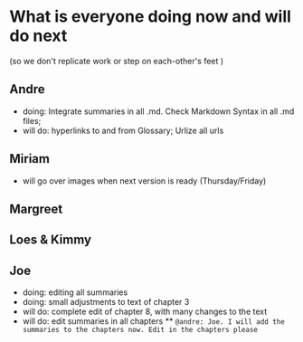 # What is everyone doing now and will do next
(so we don't replicate work or step on each-other's feet )

## Andre
* doing: Integrate summaries  in all .md. Check Markdown Syntax in all .md files; 
* will do: hyperlinks to and from Glossary; Urlize all urls

## Miriam
* will go over images when next version is ready (Thursday/Friday)

## Margreet

## Loes & Kimmy

## Joe
* doing: editing all summaries 
* doing: small adjustments to text of chapter 3
* will do: complete edit of chapter 8, with many changes to the text
* will do: edit summaries in all chapters
** `@andre: Joe. I will add the summaries to the chapters now. Edit in the chapters please`


